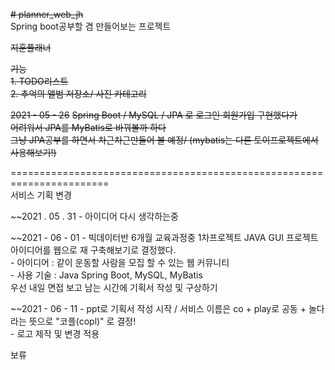 ~~# planner_web_jh~~  
Spring boot공부할 겸 만들어보는 프로젝트  

~~지훈플래너~~  

~~기능~~  
~~1. TODO리스트~~  
~~2. 추억의 앨범 저장소/ 사진 카테고리~~  

~~2021 - 05 - 26~~
~~Spring Boot / MySQL / JPA 로 로그인 회원가입 구현했다가~~  
~~어려워서 JPA를 MyBatis로 바꿔볼까 하다~~  
~~그냥 JPA공부를 하면서 차근차근만들어 볼 예정/ (mybatis는 다른 토이프로젝트에서 사용해보기!)~~  

=======================================================================  
서비스 기획 변경  

~~2021 . 05 . 31  -   아이디어 다시 생각하는중  

~~2021 - 06 - 01  -  빅데이터반 6개월 교육과정중 1차프로젝트 JAVA GUI 프로젝트 아이디어를 웹으로 재 구축해보기로 결정했다.  
                -  아이디어 : 같이 운동할 사람을 모집 할 수 있는 웹 커뮤니티  
                -  사용 기술 : Java Spring Boot, MySQL, MyBatis  
      우선 내일 면접 보고 남는 시간에 기획서 작성 및 구상하기  

~~2021 - 06 - 11 - ppt로 기획서 작성 시작 / 서비스 이름은 co + play로 공동 + 놀다 라는 뜻으로 "코플(copl)" 로 결정!  
               - 로고 제작 및 변경 적용
               
               
보류
